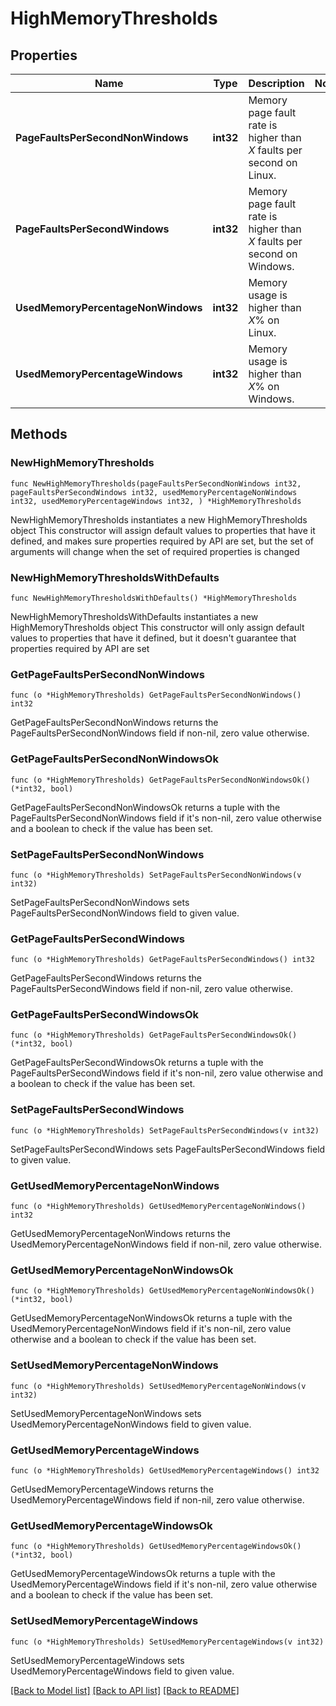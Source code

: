 # HighMemoryThresholds

## Properties

Name | Type | Description | Notes
------------ | ------------- | ------------- | -------------
**PageFaultsPerSecondNonWindows** | **int32** | Memory page fault rate is higher than *X* faults per second on Linux. | 
**PageFaultsPerSecondWindows** | **int32** | Memory page fault rate is higher than *X* faults per second on Windows. | 
**UsedMemoryPercentageNonWindows** | **int32** | Memory usage is higher than *X*% on Linux. | 
**UsedMemoryPercentageWindows** | **int32** | Memory usage is higher than *X*% on Windows. | 

## Methods

### NewHighMemoryThresholds

`func NewHighMemoryThresholds(pageFaultsPerSecondNonWindows int32, pageFaultsPerSecondWindows int32, usedMemoryPercentageNonWindows int32, usedMemoryPercentageWindows int32, ) *HighMemoryThresholds`

NewHighMemoryThresholds instantiates a new HighMemoryThresholds object
This constructor will assign default values to properties that have it defined,
and makes sure properties required by API are set, but the set of arguments
will change when the set of required properties is changed

### NewHighMemoryThresholdsWithDefaults

`func NewHighMemoryThresholdsWithDefaults() *HighMemoryThresholds`

NewHighMemoryThresholdsWithDefaults instantiates a new HighMemoryThresholds object
This constructor will only assign default values to properties that have it defined,
but it doesn't guarantee that properties required by API are set

### GetPageFaultsPerSecondNonWindows

`func (o *HighMemoryThresholds) GetPageFaultsPerSecondNonWindows() int32`

GetPageFaultsPerSecondNonWindows returns the PageFaultsPerSecondNonWindows field if non-nil, zero value otherwise.

### GetPageFaultsPerSecondNonWindowsOk

`func (o *HighMemoryThresholds) GetPageFaultsPerSecondNonWindowsOk() (*int32, bool)`

GetPageFaultsPerSecondNonWindowsOk returns a tuple with the PageFaultsPerSecondNonWindows field if it's non-nil, zero value otherwise
and a boolean to check if the value has been set.

### SetPageFaultsPerSecondNonWindows

`func (o *HighMemoryThresholds) SetPageFaultsPerSecondNonWindows(v int32)`

SetPageFaultsPerSecondNonWindows sets PageFaultsPerSecondNonWindows field to given value.


### GetPageFaultsPerSecondWindows

`func (o *HighMemoryThresholds) GetPageFaultsPerSecondWindows() int32`

GetPageFaultsPerSecondWindows returns the PageFaultsPerSecondWindows field if non-nil, zero value otherwise.

### GetPageFaultsPerSecondWindowsOk

`func (o *HighMemoryThresholds) GetPageFaultsPerSecondWindowsOk() (*int32, bool)`

GetPageFaultsPerSecondWindowsOk returns a tuple with the PageFaultsPerSecondWindows field if it's non-nil, zero value otherwise
and a boolean to check if the value has been set.

### SetPageFaultsPerSecondWindows

`func (o *HighMemoryThresholds) SetPageFaultsPerSecondWindows(v int32)`

SetPageFaultsPerSecondWindows sets PageFaultsPerSecondWindows field to given value.


### GetUsedMemoryPercentageNonWindows

`func (o *HighMemoryThresholds) GetUsedMemoryPercentageNonWindows() int32`

GetUsedMemoryPercentageNonWindows returns the UsedMemoryPercentageNonWindows field if non-nil, zero value otherwise.

### GetUsedMemoryPercentageNonWindowsOk

`func (o *HighMemoryThresholds) GetUsedMemoryPercentageNonWindowsOk() (*int32, bool)`

GetUsedMemoryPercentageNonWindowsOk returns a tuple with the UsedMemoryPercentageNonWindows field if it's non-nil, zero value otherwise
and a boolean to check if the value has been set.

### SetUsedMemoryPercentageNonWindows

`func (o *HighMemoryThresholds) SetUsedMemoryPercentageNonWindows(v int32)`

SetUsedMemoryPercentageNonWindows sets UsedMemoryPercentageNonWindows field to given value.


### GetUsedMemoryPercentageWindows

`func (o *HighMemoryThresholds) GetUsedMemoryPercentageWindows() int32`

GetUsedMemoryPercentageWindows returns the UsedMemoryPercentageWindows field if non-nil, zero value otherwise.

### GetUsedMemoryPercentageWindowsOk

`func (o *HighMemoryThresholds) GetUsedMemoryPercentageWindowsOk() (*int32, bool)`

GetUsedMemoryPercentageWindowsOk returns a tuple with the UsedMemoryPercentageWindows field if it's non-nil, zero value otherwise
and a boolean to check if the value has been set.

### SetUsedMemoryPercentageWindows

`func (o *HighMemoryThresholds) SetUsedMemoryPercentageWindows(v int32)`

SetUsedMemoryPercentageWindows sets UsedMemoryPercentageWindows field to given value.



[[Back to Model list]](../README.md#documentation-for-models) [[Back to API list]](../README.md#documentation-for-api-endpoints) [[Back to README]](../README.md)


